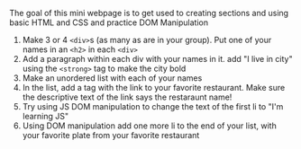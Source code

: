 The goal of this mini webpage is to get used to creating sections and using basic HTML and CSS and practice DOM Manipulation

1. Make 3 or 4 `<div>`s (as many as are in your group). Put one of your names in an `<h2>` in each `<div>`
2. Add a paragraph within each div with your names in it. add "I live in city" using the `<strong>` tag to make the city bold
3. Make an unordered list with each of your names
4. In the list, add a tag with the link to your favorite restaurant. Make sure the descriptive text of the link says the restaraunt name!
5. Try using JS DOM manipulation to change the text of the first li to "I'm learning JS"
6. Using DOM manipulation add one more li to the end of your list, with your favorite plate from your favorite restaurant
